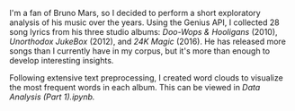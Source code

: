 I'm a fan of Bruno Mars, so I decided to perform a short exploratory analysis of his music over the years. Using the Genius API, I collected 28 song lyrics from his three studio albums: *Doo-Wops & Hooligans* (2010), *Unorthodox JukeBox* (2012), and *24K Magic* (2016). He has released more songs than I currently have in my corpus, but it's more than enough to develop interesting insights.

Following extensive text preprocessing, I created word clouds to visualize the most frequent words in each album. This can be viewed in *Data Analysis (Part 1).ipynb.* 

